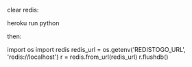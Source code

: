 clear redis:

heroku run python

then:

import os
import redis
redis_url = os.getenv('REDISTOGO_URL', 'redis://localhost')
r = redis.from_url(redis_url) 
r.flushdb()